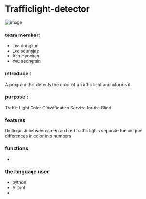 # Trafficlight-detector
![image](https://github.com/penggin/trafficlight-detector/assets/108963864/4878ada9-e576-4577-95e0-4ca77563dcde)
### team member:  
* Lee donghun 
* Lee seungjae
* Ahn Hyochan 
* You seongmin
  
### introduce : 
A program that detects the color of a traffic light and informs it

### purpose :
Traffic Light Color Classification Service for the Blind

### features
Distinguish between green and red traffic lights
separate the unique differences in color into numbers

### functions
* 

### the language used
* python
* AI tool
* 
